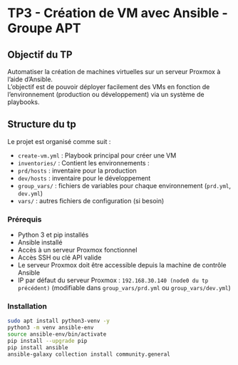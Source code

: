 # TP3 - Création de VM avec Ansible - Groupe APT

## Objectif du TP

Automatiser la création de machines virtuelles sur un serveur Proxmox à l’aide d’Ansible.  
L’objectif est de pouvoir déployer facilement des VMs en fonction de l’environnement (production ou développement) via un système de playbooks.

## Structure du tp

Le projet est organisé comme suit :

- `create-vm.yml` : Playbook principal pour créer une VM
- `inventories/` : Contient les environnements :
- `prd/hosts` : inventaire pour la production
- `dev/hosts` : inventaire pour le développement
- `group_vars/` : fichiers de variables pour chaque environnement (`prd.yml`, `dev.yml`)
- `vars/` : autres fichiers de configuration (si besoin)

### Prérequis

- Python 3 et pip installés
- Ansible installé
- Accès à un serveur Proxmox fonctionnel
- Accès SSH ou clé API valide
- Le serveur Proxmox doit être accessible depuis la machine de contrôle Ansible
- IP par défaut du serveur Proxmox : `192.168.30.140 (node0 du tp précédent)` (modifiable dans `group_vars/prd.yml` ou `group_vars/dev.yml`)

### Installation

```bash utilisé :
sudo apt install python3-venv -y
python3 -m venv ansible-env
source ansible-env/bin/activate
pip install --upgrade pip
pip install ansible
ansible-galaxy collection install community.general
